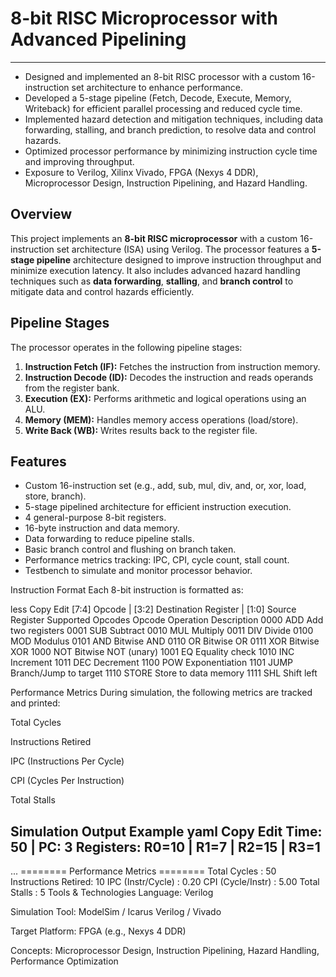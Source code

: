 # 8-bit RISC Microprocessor with Advanced Pipelining
---
- Designed and implemented an 8-bit RISC processor with a custom 16-instruction set architecture to enhance performance.  
- Developed a 5-stage pipeline (Fetch, Decode, Execute, Memory, Writeback) for efficient parallel processing and reduced cycle time.  
- Implemented hazard detection and mitigation techniques, including data forwarding, stalling, and branch prediction, to resolve data and control hazards.  
- Optimized processor performance by minimizing instruction cycle time and improving throughput.  
- Exposure to Verilog, Xilinx Vivado, FPGA (Nexys 4 DDR), Microprocessor Design, Instruction Pipelining, and Hazard Handling.  


## Overview

This project implements an **8-bit RISC microprocessor** with a custom 16-instruction set architecture (ISA) using Verilog. The processor features a **5-stage pipeline** architecture designed to improve instruction throughput and minimize execution latency. It also includes advanced hazard handling techniques such as **data forwarding**, **stalling**, and **branch control** to mitigate data and control hazards efficiently.

## Pipeline Stages

The processor operates in the following pipeline stages:

1. **Instruction Fetch (IF):** Fetches the instruction from instruction memory.
2. **Instruction Decode (ID):** Decodes the instruction and reads operands from the register bank.
3. **Execution (EX):** Performs arithmetic and logical operations using an ALU.
4. **Memory (MEM):** Handles memory access operations (load/store).
5. **Write Back (WB):** Writes results back to the register file.

## Features

- Custom 16-instruction set (e.g., add, sub, mul, div, and, or, xor, load, store, branch).
- 5-stage pipelined architecture for efficient instruction execution.
- 4 general-purpose 8-bit registers.
- 16-byte instruction and data memory.
- Data forwarding to reduce pipeline stalls.
- Basic branch control and flushing on branch taken.
- Performance metrics tracking: IPC, CPI, cycle count, stall count.
- Testbench to simulate and monitor processor behavior.

Instruction Format
Each 8-bit instruction is formatted as:

less
Copy
Edit
[7:4] Opcode | [3:2] Destination Register | [1:0] Source Register
Supported Opcodes
Opcode	Operation	Description
0000	ADD	Add two registers
0001	SUB	Subtract
0010	MUL	Multiply
0011	DIV	Divide
0100	MOD	Modulus
0101	AND	Bitwise AND
0110	OR	Bitwise OR
0111	XOR	Bitwise XOR
1000	NOT	Bitwise NOT (unary)
1001	EQ	Equality check
1010	INC	Increment
1011	DEC	Decrement
1100	POW	Exponentiation
1101	JUMP	Branch/Jump to target
1110	STORE	Store to data memory
1111	SHL	Shift left

Performance Metrics
During simulation, the following metrics are tracked and printed:

Total Cycles

Instructions Retired

IPC (Instructions Per Cycle)

CPI (Cycles Per Instruction)

Total Stalls

Simulation Output Example
yaml
Copy
Edit
Time: 50 | PC: 3
Registers: R0=10 | R1=7 | R2=15 | R3=1
------------------------------------------------
...
======== Performance Metrics ========
Total Cycles        : 50
Instructions Retired: 10
IPC (Instr/Cycle)   : 0.20
CPI (Cycle/Instr)   : 5.00
Total Stalls        : 5
Tools & Technologies
Language: Verilog

Simulation Tool: ModelSim / Icarus Verilog / Vivado

Target Platform: FPGA (e.g., Nexys 4 DDR)

Concepts: Microprocessor Design, Instruction Pipelining, Hazard Handling, Performance Optimization


